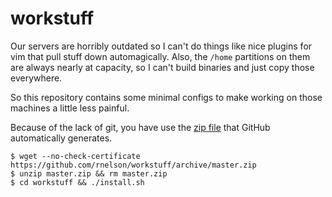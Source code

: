 # workstuff

Our servers are horribly outdated so I can't do things like nice plugins 
for vim that pull stuff down automagically. Also, the `/home` partitions 
on them are always nearly at capacity, so I can't build binaries and 
just copy those everywhere.

So this repository contains some minimal configs to make working on those 
machines a little less painful.

Because of the lack of git, you have use the [zip file](https://github.com/rnelson/workstuff/archive/master.zip) 
that GitHub automatically generates.

```
$ wget --no-check-certificate https://github.com/rnelson/workstuff/archive/master.zip
$ unzip master.zip && rm master.zip
$ cd workstuff && ./install.sh
```

